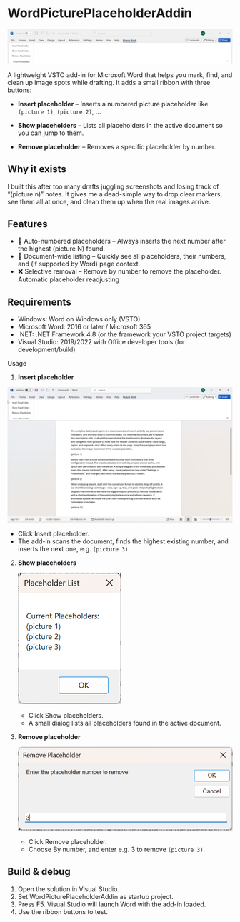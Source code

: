# WordPicturePlaceholderAddin

![Picture Add In](https://github.com/bigboybamo/WordPicturePlaceholderAddin/blob/master/Pictures/Picture_Add_In.png)

A lightweight VSTO add-in for Microsoft Word that helps you mark, find, and clean up image spots while drafting. It adds a small ribbon with three buttons:
- **Insert placeholder** – Inserts a numbered picture placeholder like `(picture 1)`, `(picture 2)`, …

- **Show placeholders** – Lists all placeholders in the active document so you can jump to them.

- **Remove placeholder** – Removes a specific placeholder by number.


## Why it exists

I built this after too many drafts juggling screenshots and losing track of “(picture n)” notes. It gives me a dead-simple way to drop clear markers, see them all at once, and clean them up when the real images arrive.

## Features

- 🔢 Auto-numbered placeholders – Always inserts the next number after the highest (picture N) found.
- 🔎 Document-wide listing – Quickly see all placeholders, their numbers, and (if supported by Word) page context.
- ❌ Selective removal – Remove by number to remove the placeholder. Automatic placeholder readjusting

## Requirements

- Windows: Word on Windows only (VSTO)
- Microsoft Word: 2016 or later / Microsoft 365
- .NET: .NET Framework 4.8 (or the framework your VSTO project targets)
- Visual Studio: 2019/2022 with Office developer tools (for development/build)

Usage

1. **Insert placeholder**
   
  ![Insert Placeholder](https://github.com/bigboybamo/WordPicturePlaceholderAddin/blob/master/Pictures/Tool_In_Use.png)
 - Click Insert placeholder.
 - The add-in scans the document, finds the highest existing number, and inserts the next one, e.g. `(picture 3)`.

2. **Show placeholders**
   
   ![Show Placeholders](https://github.com/bigboybamo/WordPicturePlaceholderAddin/blob/master/Pictures/Placeholder_List.png)
   - Click Show placeholders.
   - A small dialog lists all placeholders found in the active document.
  
4. **Remove placeholder**
   
    ![Remove Placeholder](https://github.com/bigboybamo/WordPicturePlaceholderAddin/blob/master/Pictures/Remove_PlaceHolder.png)
   - Click Remove placeholder.
   - Choose By number, and enter e.g. 3 to remove `(picture 3)`.
  
## Build & debug
1. Open the solution in Visual Studio.
2. Set WordPicturePlaceholderAddin as startup project.
3. Press F5. Visual Studio will launch Word with the add-in loaded.
4. Use the ribbon buttons to test.
